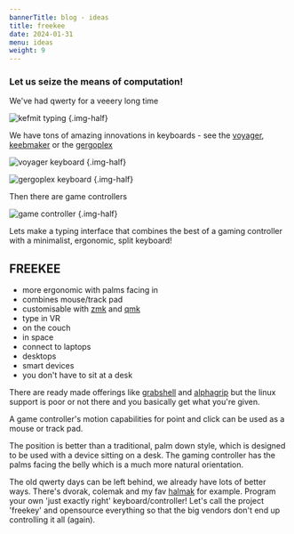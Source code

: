 ```yaml
---
bannerTitle: blog - ideas
title: freekee
date: 2024-01-31
menu: ideas
weight: 9
---
```


### Let us seize the means of computation!

We've had qwerty for a veeery long time 

![kefmit typing](https://media.tenor.com/eIoTvhngdUkAAAAM/mood-typing.gif)
{.img-half}

We have tons of amazing innovations in keyboards - see the [voyager](https://www.zsa.io/voyager/), [keebmaker](https://keebmaker.com/) or the [gergoplex](https://golem.hu/board/GergoPlex-370.html) 

![voyager keyboard](https://duet-cdn.vox-cdn.com/thumbor/0x0:1200x800/2048x1364/filters:focal(600x400:601x401):format(webp)/cdn.vox-cdn.com/uploads/chorus_asset/file/24888065/Black_US_keycaps.jpg)
{.img-half}

![gergoplex keyboard](https://jonathanbayless.com/assets/img/gergoplex1.jpg)
{.img-half}

Then there are game controllers

![game controller](https://media.tenor.com/8PVFZULgUWwAAAAM/kaito-gaming.gif)
{.img-half}

Lets make a typing interface that combines the best of a gaming controller with
a minimalist, ergonomic, split keyboard!

## FREEKEE

- more ergonomic with palms facing in
- combines mouse/track pad
- customisable with [zmk](https://zmk.dev/) and [qmk](https://qmk.fm/keyboards/) 
- type in VR
- on the couch
- in space
- connect to laptops
- desktops
- smart devices
- you don't have to sit at a desk

There are ready made offerings like
[grabshell](https://grabshell.site/en/home-en/) and
[alphagrip](https://www.alphagrip.com/) but the linux support is poor or not
there and you basically get what you're given.

A game controller's motion capabilities for point and
click can be used as a mouse or track pad.

The position is better than a traditional, palm down style, which is designed
to be used with a device sitting on a desk. The gaming controller has the palms
facing the belly which is a much more natural orientation. 

The old qwerty days can be left behind, we already have lots of better ways.
There's dvorak, colemak and my fav
[halmak](https://youtu.be/pZ40gmfDFfQ?si=7X_xxLtkxtkSrC0p) for example. Program
your own 'just exactly right' keyboard/controller! Let's call the project
'freekey' and opensource everything so that the big vendors don't end up
controlling it all (again).

